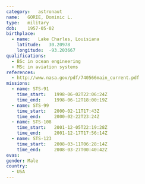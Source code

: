 ```yaml
---
category:	astronaut
name:	GORIE, Dominic L.
type:	military
dob:	1957-05-02
birthplace:
  - name:	Lake Charles, Louisiana
    latitude:	30.20978
    longitude:	-93.203667
qualifications:
  - BSc in ocean engineering
  - MSc in aviation systems
references:
  - http://www.nasa.gov/pdf/740566main_current.pdf
missions:
  - name: STS-91
    time_start:   1998-06-02T22:06:24Z
    time_end:     1998-06-12T18:00:19Z
  - name: STS-99
    time_start:   2000-02-11T17:43Z
    time_end:     2000-02-22T23:24Z
  - name: STS-108
    time_start:   2001-12-05T22:19:28Z
    time_end:     2001-12-17T17:56:14Z
  - name: STS-123
    time_start:   2008-03-11T06:28:14Z
    time_end:     2008-03-27T00:40:42Z
evas:
gender:	Male
country:
  - USA
---
```

